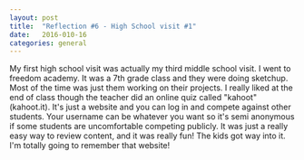 ```yaml
---
layout: post
title:  "Reflection #6 - High School visit #1"
date:   2016-010-16
categories: general
---
```



My first high school visit was actually my third middle school visit. I went to freedom academy. It was a 7th grade class and they were doing sketchup. Most of the time was just them working on their projects. I really liked at the end of class though the teacher did an online quiz called "kahoot" (kahoot.it). It's just a website and you can log in and compete against other students. Your username can be whatever you want so it's semi anonymous if some students are uncomfortable competing publicly. It was just a really easy way to review content, and it was really fun! The kids got way into it. I'm totally going to remember that website!
